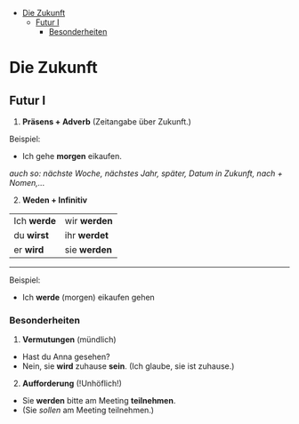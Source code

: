 - [Die Zukunft](#die-zukunft)
  - [Futur I](#futur-i)
    - [Besonderheiten](#besonderheiten)

# Die Zukunft

## Futur I

1. **Präsens + Adverb** (Zeitangabe über Zukunft.)

Beispiel:

- Ich gehe **morgen** eikaufen.

*auch so: nächste Woche, nächstes Jahr, später, Datum in Zukunft, nach + Nomen,...*

2. **Weden + Infinitiv**

|               |                |
| ------------- | -------------- |
| Ich **werde** | wir **werden** |
| du **wirst**  | ihr **werdet** |
| er **wird**   | sie **werden** |

---

Beispiel:

- Ich **werde** (morgen) eikaufen gehen

### Besonderheiten
1. **Vermutungen** (mündlich)
- Hast du Anna gesehen?
- Nein, sie **wird** zuhause **sein**. (Ich glaube, sie ist zuhause.)

2. **Aufforderung** (!Unhöflich!)
- Sie **werden** bitte am Meeting **teilnehmen**.
- (Sie *sollen* am Meeting teilnehmen.)